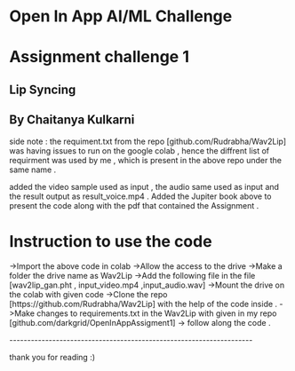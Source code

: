 # Open In App AI/ML Challenge

<h1> Assignment challenge 1 </h1>

<h2>Lip Syncing </h2>

<h2>By Chaitanya Kulkarni </h2>
 
 
side note  : the requiment.txt from the repo [github.com/Rudrabha/Wav2Lip] was having issues to run on the google colab , hence the diffrent list of requirment was used by me , which is  present in the above repo under the same name . 

added the video sample used as input , the audio same used as input  and the result output as  result_voice.mp4 .
Added the Jupiter book above to present the code along with the pdf that contained the Assignment . 

<h1>Instruction to use the code </h1>
<p>
->Import the above code in colab 
->Allow the access to the drive 
->Make a folder the drive  name as  Wav2Lip 
->Add the following file in the file [wav2lip_gan.pht , input_video.mp4 ,input_audio.wav]
->Mount the drive on the colab with given code 
->Clone the repo  [https://github.com/Rudrabha/Wav2Lip] with the help of the code inside . 
->Make changes to requirements.txt in the Wav2Lip  with given in my repo  [github.com/darkgrid/OpenInAppAssigment1]
-> follow along the code .
</p>
--------------------------------------------------------------------

thank you for reading :) 
